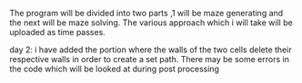 The program will be divided into two parts ,1 will be maze generating and the next will be maze solving.
The various approach which i will take will be uploaded as time passes.

day 2:
i have added the portion where the walls of the two cells delete their respective walls in order to create a set path. There may be some errors in the code which will be looked at during post processing
